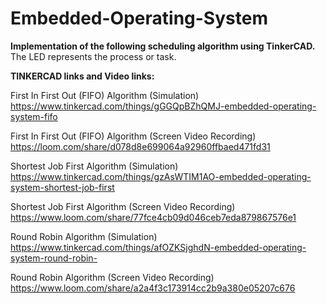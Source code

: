 # Embedded-Operating-System
**Implementation of the following scheduling algorithm using TinkerCAD.**
The LED represents the process or task.

**TINKERCAD links and Video links:**

First In First Out (FIFO) Algorithm (Simulation)
https://www.tinkercad.com/things/gGGQpBZhQMJ-embedded-operating-system-fifo

First In First Out (FIFO) Algorithm (Screen Video Recording)
https://loom.com/share/d078d8e699064a92960ffbaed471fd31


Shortest Job First Algorithm (Simulation)
https://www.tinkercad.com/things/gzAsWTIM1AO-embedded-operating-system-shortest-job-first

Shortest Job First Algorithm (Screen Video Recording)
https://www.loom.com/share/77fce4cb09d046ceb7eda879867576e1


Round Robin Algorithm (Simulation)
https://www.tinkercad.com/things/afOZKSjghdN-embedded-operating-system-round-robin-

Round Robin Algorithm (Screen Video Recording)
https://www.loom.com/share/a2a4f3c173914cc2b9a380e05207c676
